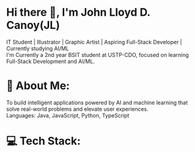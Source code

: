 # Hi there 👋, I'm John Lloyd D. Canoy(JL)
IT Student | Illustrator | Graphic Artist | Aspiring Full-Stack Developer | Currently studying AI/ML<br>
I'm Currently a 2nd year BSIT student at USTP-CDO, focused on learning Full-Stack Development and AI/ML.<br>

# 💫 About Me:

To build intelligent applications powered by AI and machine learning that solve real-world problems and elevate user experiences.<br>Languages: Java, JavaScript, Python, TypeScript

# 💻 Tech Stack:
